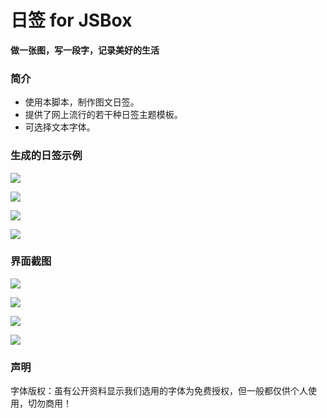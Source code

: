 # 日签 for JSBox

**做一张图，写一段字，记录美好的生活**

### 简介
- 使用本脚本，制作图文日签。
- 提供了网上流行的若干种日签主题模板。
- 可选择文本字体。

### 生成的日签示例

![](https://github.com/bs-2001/riqian-jsbox/raw/master/screenshot/IMG_3188.jpg)

![](https://github.com/bs-2001/riqian-jsbox/raw/master/screenshot/IMG_3192.jpg)

![](https://github.com/bs-2001/riqian-jsbox/raw/master/screenshot/IMG_3215.jpg)

![](https://github.com/bs-2001/riqian-jsbox/raw/master/screenshot/IMG_3219.jpg)

### 界面截图

![](https://github.com/bs-2001/riqian-jsbox/raw/master/screenshot/IMG_3235.PNG)

![](https://github.com/bs-2001/riqian-jsbox/raw/master/screenshot/IMG_3236.PNG)

![](https://github.com/bs-2001/riqian-jsbox/raw/master/screenshot/IMG_3237.PNG)

![](https://github.com/bs-2001/riqian-jsbox/raw/master/screenshot/IMG_3238.PNG)


### 声明
字体版权：虽有公开资料显示我们选用的字体为免费授权，但一般都仅供个人使用，切勿商用！
